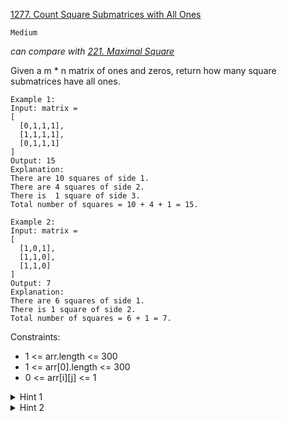 [1277. Count Square Submatrices with All Ones](https://leetcode.com/problems/count-square-submatrices-with-all-ones/)

`Medium`

*can compare with [221. Maximal Square](../221.%20Maximal%20Square/)*

Given a m * n matrix of ones and zeros, return how many square submatrices have all ones.

```
Example 1:
Input: matrix =
[
  [0,1,1,1],
  [1,1,1,1],
  [0,1,1,1]
]
Output: 15
Explanation: 
There are 10 squares of side 1.
There are 4 squares of side 2.
There is  1 square of side 3.
Total number of squares = 10 + 4 + 1 = 15.

Example 2:
Input: matrix = 
[
  [1,0,1],
  [1,1,0],
  [1,1,0]
]
Output: 7
Explanation: 
There are 6 squares of side 1.  
There is 1 square of side 2. 
Total number of squares = 6 + 1 = 7.
```

Constraints:

- 1 <= arr.length <= 300
- 1 <= arr[0].length <= 300
- 0 <= arr[i][j] <= 1

<details>
<summary>Hint 1</summary>

Create an additive table that counts the sum of elements of submatrix with the superior corner at (0,0).
</details>

<details>
<summary>Hint 2</summary>

Loop over all subsquares in O(n^3) and check if the sum make the whole array to be ones, if it checks then add 1 to the answer.
</details>
